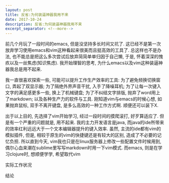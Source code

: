 ```yaml
---
layout: post
title: 反省:为何装逼神器我用不来
date: 2017-10-24
description: 反省:为何装逼神器我用不来
excerpt_separator: <!--more-->
---
```


前几个月玩了一段时间的emacs, 但是没坚持多长时间又坑了. 这已经不是第一次放弃学习使用emacs和vim这种看起来很美而且挺高效的工具了. 总这样也不是办法, 也不能总是把这么多次尝试后放弃简简单单归因于自己懒, 于是, 怀着深深的愧疚以及一丝焦虑(知识焦虑). 我开始理智的思考, 为什么emacs以及vim这种装逼神器我总是用不起来.

我一直很喜欢探索一些, 可能可以提升工作生产效率的工具: 为了避免频换切换窗口, 弄起了双显示器; 为了隔绝外界声音干扰, 入手了降噪耳机; 为了让每一次键入文字的满足感更多一些, 换上了机械键盘; 为了不纠结文字排版, 抛弃了word用上了markdown; 以及各种生产力的软件与工具. 刚知道vim与emacs的时候心想, 如果抛弃鼠标, 双手不离开键盘, 是多么高效的一种工作方式啊. 顺便还可以装下X. 

出于以上目的, 先选择了vim开始学习, 经过一段时间的摸爬滚打, 好歹算适应了. 但是有一个严重的问题就是, 用不起来. 我的主力开发语言是java, 而java的ide所带来的效率红利远远大于一个文本编辑器提升的键入效率. 虽然, 主流的ide都有vim的模拟插件, 但是, 相较于原生的vim的快捷键还是有较大的区别, 造成了不必要的记忆负担. 
所以直到今天, vim我也只是在linux服务器上修改一些配置文件时候用到, 偶尔心血来潮在sublime里写写markdown时用一下vim模式. 
而emacs, 则是在学习clojure时, 想顺便学学, 希望取代vim

实际工作状况

结论